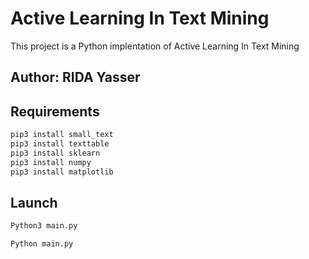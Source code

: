 # Active Learning In Text Mining

This project is a Python implentation of Active Learning In Text Mining

## Author: RIDA Yasser

## Requirements

```bash
pip3 install small_text
pip3 install texttable
pip3 install sklearn
pip3 install numpy
pip3 install matplotlib
```

## Launch

```python
Python3 main.py
```

```python
Python main.py
```
